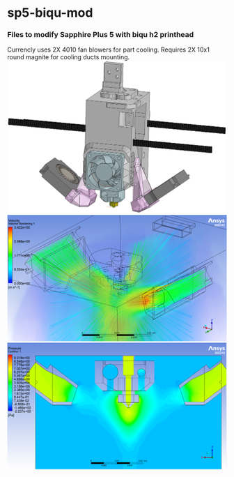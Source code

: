 # sp5-biqu-mod
### Files to modify Sapphire Plus 5 with biqu h2 printhead
Currencly uses 2X 4010 fan blowers for part cooling.
Requires 2X 10x1 round magnite for cooling ducts mounting.
<img alt="Printhead 3D model" src="https://github.com/fmtrifonov/sp5-biqu-mod/blob/main/images/img1.png">
<img alt="Gas streamlines" src="https://github.com/fmtrifonov/sp5-biqu-mod/blob/main/images/img2.png">
<img alt="Pressure diagram on XZ plane selection" src="https://github.com/fmtrifonov/sp5-biqu-mod/blob/main/images/img3.png">

